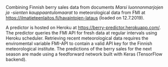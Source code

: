 
Combining Finnish berry sales data from documents _Marsi luonnonmarjojen ja -sienten kauppaantulomaarat_ to meteorological data from FMI at https://ilmatieteenlaitos.fi/havaintojen-lataus (loaded on 12.7.2019).

A predictor is hosted on Heroku at https://berry-predictor.herokuapp.com/. The predictor queries the FMI API for fresh data at regular intervals using Heroku scheduler. Retrieving recent meteorological data requires the enviromental variable FMI-API to contain a valid API key for the Finnish meteorological institute. The predictions of the berry sales for the next season are made using a feedforward network built with Keras (TensorFlow backend).


